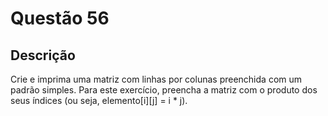 # Questão 56

## Descrição
Crie e imprima uma matriz com linhas por colunas preenchida com um padrão simples. Para este exercício,
preencha a matriz com o produto dos seus índices (ou seja, elemento[i][j] = i * j).